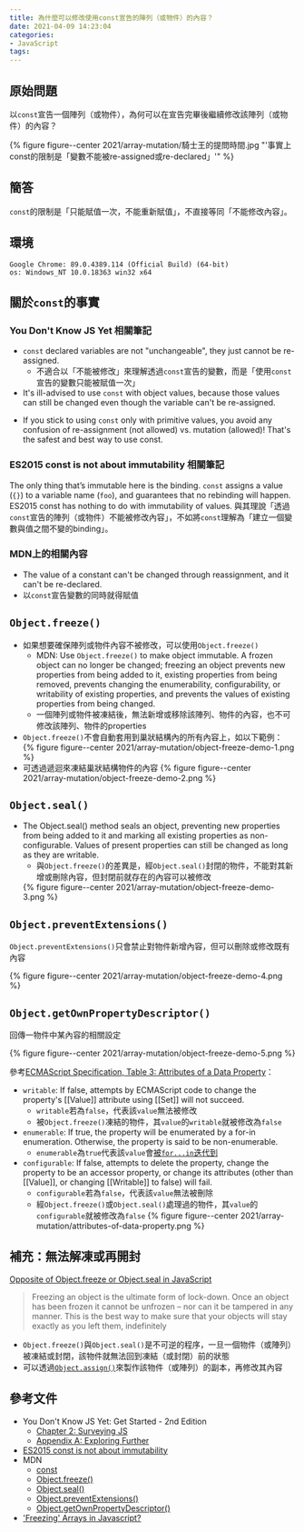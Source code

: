 ```yaml
---
title: 為什麼可以修改使用const宣告的陣列（或物件）的內容？
date: 2021-04-09 14:23:04
categories:
- JavaScript
tags:
---
```


## 原始問題
以`const`宣告一個陣列（或物件），為何可以在宣告完畢後繼續修改該陣列（或物件）的內容？

{% figure figure--center 2021/array-mutation/騎士王的提問時間.jpg "'事實上const的限制是「變數不能被re-assigned或re-declared」'" %}

## 簡答
`const`的限制是「只能賦值一次，不能重新賦值」，不直接等同「不能修改內容」。


## 環境
```
Google Chrome: 89.0.4389.114 (Official Build) (64-bit)
os: Windows_NT 10.0.18363 win32 x64
```

## 關於`const`的事實
### You Don't Know JS Yet 相關筆記
- `const` declared variables are not "unchangeable", they just cannot be re-assigned.
  - 不適合以「不能被修改」來理解透過`const`宣告的變數，而是「使用`const`宣告的變數只能被賦值一次」
  <script src="https://gist.github.com/tzynwang/bf4ef105981d115a11ae4eb761e34ac8.js"></script>
- It's ill-advised to use `const` with object values, because those values can still be changed even though the variable can't be re-assigned.
<script src="https://gist.github.com/tzynwang/b7f3ee4e1e7c8936a98bb8f7fa76b634.js"></script>
- If you stick to using `const` only with primitive values, you avoid any confusion of re-assignment (not allowed) vs. mutation (allowed)! That's the safest and best way to use const.

### ES2015 const is not about immutability 相關筆記
<script src="https://gist.github.com/tzynwang/0945c27501de984d3aaa410bf55a08ce.js"></script>
The only thing that’s immutable here is the binding. `const` assigns a value (`{}`) to a variable name (`foo`), and guarantees that no rebinding will happen. ES2015 const has nothing to do with immutability of values.
與其理說「透過`const`宣告的陣列（或物件）不能被修改內容」，不如將`const`理解為「建立一個變數與值之間不變的binding」。

### MDN上的相關內容
- The value of a constant can't be changed through reassignment, and it can't be re-declared.
- 以`const`宣告變數的同時就得賦值
  <script src="https://gist.github.com/tzynwang/b92649f9945fb3cb92275cf448adb199.js"></script>

## `Object.freeze()`
- 如果想要確保陣列或物件內容不被修改，可以使用`Object.freeze()`
  - MDN: Use `Object.freeze()` to make object immutable. A frozen object can no longer be changed; freezing an object prevents new properties from being added to it, existing properties from being removed, prevents changing the enumerability, configurability, or writability of existing properties, and prevents the values of existing properties from being changed.
  - 一個陣列或物件被凍結後，無法新增或移除該陣列、物件的內容，也不可修改該陣列、物件的properties
- `Object.freeze()`不會自動套用到巢狀結構內的所有內容上，如以下範例：
  <script src="https://gist.github.com/tzynwang/a52efc027532899027d7d0e0c9f1cfef.js"></script>
  {% figure figure--center 2021/array-mutation/object-freeze-demo-1.png %}
- 可透過遞迴來凍結巢狀結構物件的內容
  <script src="https://gist.github.com/tzynwang/e7a3cf50d030d90f05eee59257806b1e.js"></script>
  {% figure figure--center 2021/array-mutation/object-freeze-demo-2.png %}


## `Object.seal()`
- The Object.seal() method seals an object, preventing new properties from being added to it and marking all existing properties as non-configurable. Values of present properties can still be changed as long as they are writable.
  - 與`Object.freeze()`的差異是，經`Object.seal()`封閉的物件，不能對其新增或刪除內容，但封閉前就存在的內容可以被修改
  <script src="https://gist.github.com/tzynwang/1e8917a16a8450fb76fd5a6bd34201e9.js"></script>
  {% figure figure--center 2021/array-mutation/object-freeze-demo-3.png %}


## `Object.preventExtensions()`
`Object.preventExtensions()`只會禁止對物件新增內容，但可以刪除或修改既有內容
<script src="https://gist.github.com/tzynwang/034ffb5ed714a851cc2e35c5b8a148df.js"></script>
{% figure figure--center 2021/array-mutation/object-freeze-demo-4.png %}


## `Object.getOwnPropertyDescriptor()`
回傳一物件中某內容的相關設定
<script src="https://gist.github.com/tzynwang/e0618d9ef2d4fa0b153ad6d9347ae8ee.js"></script>
{% figure figure--center 2021/array-mutation/object-freeze-demo-5.png %}

參考[ECMAScript Specification, Table 3: Attributes of a Data Property](https://tc39.es/ecma262/#table-data-property-attributes)：
- `writable`: If false, attempts by ECMAScript code to change the property's [[Value]] attribute using [[Set]] will not succeed.
  - `writable`若為`false`，代表該`value`無法被修改
  - 被`Object.freeze()`凍結的物件，其`value`的`writable`就被修改為`false`
- `enumerable`: If true, the property will be enumerated by a for-in enumeration. Otherwise, the property is said to be non-enumerable.
  - `enumerable`為`true`代表該`value`會[被`for...in`迭代到](https://developer.mozilla.org/en-US/docs/Web/JavaScript/Reference/Statements/for...in)
- `configurable`: If false, attempts to delete the property, change the property to be an accessor property, or change its attributes (other than [[Value]], or changing [[Writable]] to false) will fail.
  - `configurable`若為`false`，代表該`value`無法被刪除
  - 經`Object.freeze()`或`Object.seal()`處理過的物件，其`value`的`configurable`就被修改為`false`
{% figure figure--center 2021/array-mutation/attributes-of-data-property.png %}


## 補充：無法解凍或再開封
[Opposite of Object.freeze or Object.seal in JavaScript](https://stackoverflow.com/questions/19293321/opposite-of-object-freeze-or-object-seal-in-javascript)

> Freezing an object is the ultimate form of lock-down. Once an object has been frozen it cannot be unfrozen – nor can it be tampered in any manner. This is the best way to make sure that your objects will stay exactly as you left them, indefinitely

- `Object.freeze()`與`Object.seal()`是不可逆的程序，一旦一個物件（或陣列）被凍結或封閉，該物件就無法回到凍結（或封閉）前的狀態
- 可以透過[`Object.assign()`](https://developer.mozilla.org/en-US/docs/Web/JavaScript/Reference/Global_Objects/Object/assign)來製作該物件（或陣列）的副本，再修改其內容


## 參考文件
- You Don't Know JS Yet: Get Started - 2nd Edition
  - [Chapter 2: Surveying JS](https://github.com/getify/You-Dont-Know-JS/blob/2nd-ed/get-started/ch2.md)
  - [Appendix A: Exploring Further](https://github.com/getify/You-Dont-Know-JS/blob/2nd-ed/get-started/apA.md)
- [ES2015 const is not about immutability](https://mathiasbynens.be/notes/es6-const)
- MDN
  - [const](https://developer.mozilla.org/en-US/docs/Web/JavaScript/Reference/Statements/const)
  - [Object.freeze()](https://developer.mozilla.org/en-US/docs/Web/JavaScript/Reference/Global_Objects/Object/freeze)
  - [Object.seal()](https://developer.mozilla.org/en-US/docs/Web/JavaScript/Reference/Global_Objects/Object/seal)
  - [Object.preventExtensions()](https://developer.mozilla.org/en-US/docs/Web/JavaScript/Reference/Global_Objects/Object/preventExtensions)
  - [Object.getOwnPropertyDescriptor()](https://developer.mozilla.org/en-US/docs/Web/JavaScript/Reference/Global_Objects/Object/getOwnPropertyDescriptor)
- ['Freezing' Arrays in Javascript?](https://stackoverflow.com/questions/7509894/freezing-arrays-in-javascript)